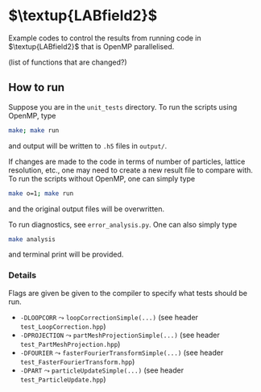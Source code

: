 # $\textup{LABfield2}$

Example codes to control the results from running code in $\textup{LABfield2}$ that is OpenMP parallelised.

(list of functions that are changed?)

## How to run
Suppose you are in the `unit_tests` directory.
To run the scripts using OpenMP, type
```bash
make; make run
```
and output will be written to `.h5` files in `output/`. 

If changes are made to the code in terms of number of particles, lattice resolution, etc., one may need to create a new result file to compare with. To run the scripts without OpenMP, one can simply type
```bash
make o=1; make run
```
and the original output files will be overwritten.

To run diagnostics, see `error_analysis.py`. One can also simply type
```bash
make analysis
```
and terminal print will be provided.

### Details
Flags are given be given to the compiler to specify what tests should be run.
- `-DLOOPCORR` $\leadsto$ `loopCorrectionSimple(...)` (see header `test_LoopCorrection.hpp`)
- `-DPROJECTION` $\leadsto$ `partMeshProjectionSimple(...)` (see header `test_PartMeshProjection.hpp`)
- `-DFOURIER` $\leadsto$ `fasterFourierTransformSimple(...)` (see header `test_FasterFourierTransform.hpp`)
- `-DPART` $\leadsto$ `particleUpdateSimple(...)` (see header `test_ParticleUpdate.hpp`)


<!-- 

---
---
---
---
---
# $\textup{LABfield2}$
Boilerplate examples and unit tests for investigating performance of $\textup{LATfield2}$.

---

># TODO:
>- [x] Find a simple way of saving the parameters (`dim`, `npts` etc.) that was used to get the output?
>- [x] Find appropriate simulation parameters and parallel grid for automatically running tests (these can quite easily be changed)
>- [ ] Focus on the timing of each separate process (function call), rather than the runtime for the whole example
>- [ ] Deal with the issue that the reference data (`unit_tests/**/org_output.h5`) are way too large for git 
>   - maybe simply save samples in a tarball? 
>   - be ok that they will be saved locally?
>   - only save & compare slices of (or coarse-gridded) cubes? (I think this is a good option)
>- [ ] Mind the type of computer that is used -- find a way to be consistent about this
>- [ ] Hybrid programming: Masteronly approach (vector mode) ? or tasking (funneled or multithreaded)?


---

# Unit tests
We provide a number of unit tests for evaluating the performance (enhancement) of different parts of $\textup{LATfield2}$. Each test represent a boilerplate example of some computation, placed in folders in `unit_tests/`. The results of said computation are to be saved (`fresh_output.h5`) and compared with the corresponding results (`org_output.h5`). The latter contains results produced with $\textup{LATfield2}$ _before_ any changes are made.[^1]

[^1]: I.e. prior to 26/06/23.

Note that each example (unit) includes several function calls (computations) to $\textup{LATfield2}$. A part of the result is saved and compared to the original result to make sure the changes do not alter the calculations.

>Efficiency for a computation with $n$ compute processes and execution time $T$ is $\mathcal{E}(n)=\frac{n_{\mathrm{ref}} T_{\mathrm{ref}}}{nT}$, where $n_{\mathrm{ref}}$ is the number of processes used in the original simulation and $T_{\mathrm{ref}}$ is the original simulation time. We primarily use $n_{\mathrm{ref}}=64$. 


## **(a)** Field manipulation
> look-up folder: `unit_tests/field_manipulation/`

The boilerplate example is that of a linear combination between two fields. 


## **(b)** Execution of fast Fourier transform
> look-up folder: `unit_tests/fft_execution/`



## **(c)** Particle-mesh projection
> look-up folder: `unit_tests/particle_mesh_projection/`


# notes:
- Remember to think of race conditions!! Should maybe our code check whether we are in the danger zone or not?
- Performance enhancement & reduction in mem.  footprint -->
